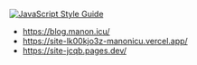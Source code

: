 [![JavaScript Style Guide](https://img.shields.io/badge/code_style-standard-brightgreen.svg)](https://standardjs.com)

-   https://blog.manon.icu/
-   https://site-lk00kjo3z-manonicu.vercel.app/
-   https://site-jcqb.pages.dev/

